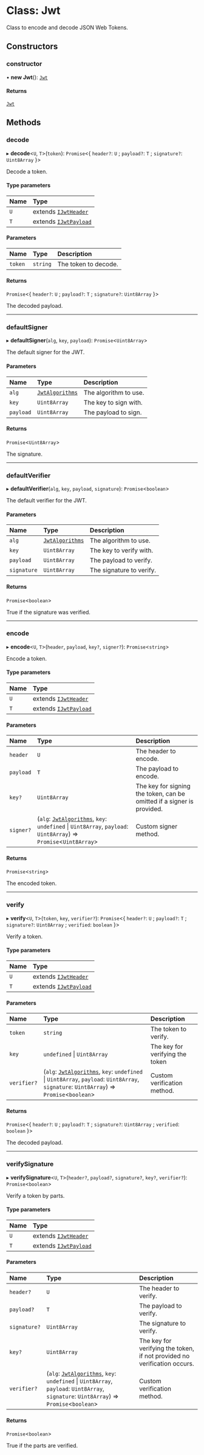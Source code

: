 # Class: Jwt

Class to encode and decode JSON Web Tokens.

## Constructors

### constructor

• **new Jwt**(): [`Jwt`](Jwt.md)

#### Returns

[`Jwt`](Jwt.md)

## Methods

### decode

▸ **decode**\<`U`, `T`\>(`token`): `Promise`\<\{ `header?`: `U` ; `payload?`: `T` ; `signature?`: `Uint8Array`  }\>

Decode a token.

#### Type parameters

| Name | Type |
| :------ | :------ |
| `U` | extends [`IJwtHeader`](../interfaces/IJwtHeader.md) |
| `T` | extends [`IJwtPayload`](../interfaces/IJwtPayload.md) |

#### Parameters

| Name | Type | Description |
| :------ | :------ | :------ |
| `token` | `string` | The token to decode. |

#### Returns

`Promise`\<\{ `header?`: `U` ; `payload?`: `T` ; `signature?`: `Uint8Array`  }\>

The decoded payload.

___

### defaultSigner

▸ **defaultSigner**(`alg`, `key`, `payload`): `Promise`\<`Uint8Array`\>

The default signer for the JWT.

#### Parameters

| Name | Type | Description |
| :------ | :------ | :------ |
| `alg` | [`JwtAlgorithms`](../modules.md#jwtalgorithms) | The algorithm to use. |
| `key` | `Uint8Array` | The key to sign with. |
| `payload` | `Uint8Array` | The payload to sign. |

#### Returns

`Promise`\<`Uint8Array`\>

The signature.

___

### defaultVerifier

▸ **defaultVerifier**(`alg`, `key`, `payload`, `signature`): `Promise`\<`boolean`\>

The default verifier for the JWT.

#### Parameters

| Name | Type | Description |
| :------ | :------ | :------ |
| `alg` | [`JwtAlgorithms`](../modules.md#jwtalgorithms) | The algorithm to use. |
| `key` | `Uint8Array` | The key to verify with. |
| `payload` | `Uint8Array` | The payload to verify. |
| `signature` | `Uint8Array` | The signature to verify. |

#### Returns

`Promise`\<`boolean`\>

True if the signature was verified.

___

### encode

▸ **encode**\<`U`, `T`\>(`header`, `payload`, `key?`, `signer?`): `Promise`\<`string`\>

Encode a token.

#### Type parameters

| Name | Type |
| :------ | :------ |
| `U` | extends [`IJwtHeader`](../interfaces/IJwtHeader.md) |
| `T` | extends [`IJwtPayload`](../interfaces/IJwtPayload.md) |

#### Parameters

| Name | Type | Description |
| :------ | :------ | :------ |
| `header` | `U` | The header to encode. |
| `payload` | `T` | The payload to encode. |
| `key?` | `Uint8Array` | The key for signing the token, can be omitted if a signer is provided. |
| `signer?` | (`alg`: [`JwtAlgorithms`](../modules.md#jwtalgorithms), `key`: `undefined` \| `Uint8Array`, `payload`: `Uint8Array`) => `Promise`\<`Uint8Array`\> | Custom signer method. |

#### Returns

`Promise`\<`string`\>

The encoded token.

___

### verify

▸ **verify**\<`U`, `T`\>(`token`, `key`, `verifier?`): `Promise`\<\{ `header?`: `U` ; `payload?`: `T` ; `signature?`: `Uint8Array` ; `verified`: `boolean`  }\>

Verify a token.

#### Type parameters

| Name | Type |
| :------ | :------ |
| `U` | extends [`IJwtHeader`](../interfaces/IJwtHeader.md) |
| `T` | extends [`IJwtPayload`](../interfaces/IJwtPayload.md) |

#### Parameters

| Name | Type | Description |
| :------ | :------ | :------ |
| `token` | `string` | The token to verify. |
| `key` | `undefined` \| `Uint8Array` | The key for verifying the token |
| `verifier?` | (`alg`: [`JwtAlgorithms`](../modules.md#jwtalgorithms), `key`: `undefined` \| `Uint8Array`, `payload`: `Uint8Array`, `signature`: `Uint8Array`) => `Promise`\<`boolean`\> | Custom verification method. |

#### Returns

`Promise`\<\{ `header?`: `U` ; `payload?`: `T` ; `signature?`: `Uint8Array` ; `verified`: `boolean`  }\>

The decoded payload.

___

### verifySignature

▸ **verifySignature**\<`U`, `T`\>(`header?`, `payload?`, `signature?`, `key?`, `verifier?`): `Promise`\<`boolean`\>

Verify a token by parts.

#### Type parameters

| Name | Type |
| :------ | :------ |
| `U` | extends [`IJwtHeader`](../interfaces/IJwtHeader.md) |
| `T` | extends [`IJwtPayload`](../interfaces/IJwtPayload.md) |

#### Parameters

| Name | Type | Description |
| :------ | :------ | :------ |
| `header?` | `U` | The header to verify. |
| `payload?` | `T` | The payload to verify. |
| `signature?` | `Uint8Array` | The signature to verify. |
| `key?` | `Uint8Array` | The key for verifying the token, if not provided no verification occurs. |
| `verifier?` | (`alg`: [`JwtAlgorithms`](../modules.md#jwtalgorithms), `key`: `undefined` \| `Uint8Array`, `payload`: `Uint8Array`, `signature`: `Uint8Array`) => `Promise`\<`boolean`\> | Custom verification method. |

#### Returns

`Promise`\<`boolean`\>

True if the parts are verified.
